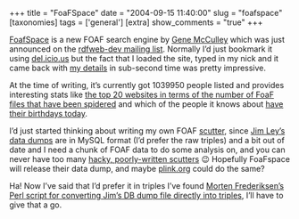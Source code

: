+++
title = "FoaFSpace"
date = "2004-09-15 11:40:00"
slug = "foafspace"
[taxonomies]
tags = ['general']
[extra]
show_comments = "true"
+++

[FoafSpace](http://www.foafspace.com/) is a new FOAF search engine by [Gene McCulley](http://www.foafspace.com/search?query=mcculley) which was just announced on the [rdfweb-dev mailing list](http://rdfweb.org/mailman/listinfo/rdfweb-dev). Normally I’d just bookmark it using [del.icio.us](http://del.icio.us/) but the fact that I loaded the site, typed in my nick and it came back with [my details](http://www.foafspace.com/search?query=pip) in sub-second time was pretty impressive.

At the time of writing, it’s currently got 1039950 people listed and provides interesting stats like [the top 20 websites in terms of the number of FoaF files that have been spidered](http://www.foafspace.com/hosts) and which of the people it knows about [have their birthdays today](http://www.foafspace.com/birthday).

I’d just started thinking about writing my own FOAF [scutter](http://rdfweb.org/topic/Scutter), since [Jim Ley’s data dumps](http://jibbering.com/foaf/dumps/) are in MySQL format (I’d prefer the raw triples) and a bit out of date and I need a chunk of FOAF data to do some analysis on, and you can never have too many [hacky, poorly-written scutters](http://jibbering.com/foaf/foafnaut.scutter.1) 😉 Hopefully FoaFspace will release their data dump, and maybe [plink.org](http://www.plink.org) could do the same?

Ha! Now I’ve said that I’d prefer it in triples I’ve found [Morten Frederiksen’s Perl script for converting Jim’s DB dump file directly into triples](http://www.wasab.dk/morten/2004/03/jim2ntriples.pl), I’ll have to give that a go.

